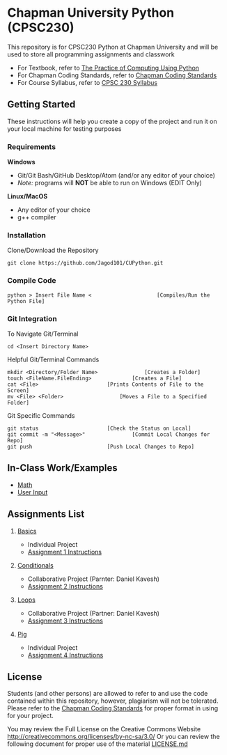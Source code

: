 # Chapman University Python (CPSC230)
This repository is for CPSC230 Python at Chapman University and will be used to store all programming assignments and classwork

- For Textbook, refer to [The Practice of Computing Using Python](CourseInfo/Python.pdf)
- For Chapman Coding Standards, refer to [Chapman Coding Standards](CourseInfo/ChapmanCodingStandards.pdf)
- For Course Syllabus, refer to [CPSC 230 Syllabus](CourseInfo/230syllabus.pdf)

## Getting Started
These instructions will help you create a copy of the project and run it on your local machine for testing purposes

### Requirements
**Windows**
- Git/Git Bash/GitHub Desktop/Atom (and/or any editor of your choice)
- _Note:_ programs will **NOT** be able to run on Windows (EDIT Only)

**Linux/MacOS**
- Any editor of your choice
- g++ compiler

### Installation
Clone/Download the Repository
```
git clone https://github.com/Jagod101/CUPython.git
```

### Compile Code
```
python > Insert File Name <						[Compiles/Run the Python File]
```

### Git Integration
To Navigate Git/Terminal
```
cd <Insert Directory Name>
```
Helpful Git/Terminal Commands
```
mkdir <Directory/Folder Name>				[Creates a Folder]
touch <FileName.FileEnding>				[Creates a File]
cat <File>						[Prints Contents of File to the Screen]
mv <File> <Folder>					[Moves a File to a Specified Folder]
```
Git Specific Commands
```
git status						[Check the Status on Local]
git commit -m "<Message>"				[Commit Local Changes for Repo]
git push						[Push Local Changes to Repo]
```

## In-Class Work/Examples
- [Math](In-Class/circumference.py/)
- [User Input](In-Class/prompt.py/)

## Assignments List
1. [Basics](Assignments/Assignment1/)
	- Individual Project
	- [Assignment 1 Instructions](Assignments/Assignment1/Assignment1_Basics.docx)

2. [Conditionals](Assignments/Assignment2/)
	- Collaborative Project (Parnter: Daniel Kavesh)
	- [Assignment 2 Instructions](Assignments/Assignment2/Assignment_Conditionals.pdf)

3. [Loops](Assignments/Assignment3/)
	- Collaborative Project (Partner: Daniel Kavesh)
	- [Assignment 3 Instructions](Assignments/Assignment3/Assignment_Loops.pdf)

4. [Pig](Assignments/Assignment4/)
	- Individual Project
	- [Assignment 4 Instructions](Assignments/Assignment4/Assignment_Pig.docx)


## License
Students (and other persons) are allowed to refer to and use the code contained within this repository, however, plagiarism will not be tolerated. Please refer to the [Chapman Coding Standards](CourseInfo/ChapmanCodingStandards.pdf) for proper format in using for your project.

You may review the Full License on the Creative Commons Website http://creativecommons.org/licenses/by-nc-sa/3.0/
Or you can review the following document for proper use of the material [LICENSE.md](LICENSE.md)
